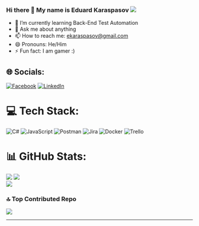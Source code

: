 ### Hi there 👋 My name is Eduard Karaspasov [![](https://visitcount.itsvg.in/api?id=eduardkaraspasov&icon=2&color=7)](https://visitcount.itsvg.in)

- 🌱 I’m currently learning Back-End Test Automation
- 💬 Ask me about anything
- 📫 How to reach me: ekaraspasov@gmail.com
- 😄 Pronouns: He/Him
- ⚡ Fun fact: I am gamer :)

## 🌐 Socials:
[![Facebook](https://img.shields.io/badge/Facebook-%231877F2.svg?logo=Facebook&logoColor=white)](https://www.facebook.com/eduard.karaspasov) [![LinkedIn](https://img.shields.io/badge/LinkedIn-%230077B5.svg?logo=linkedin&logoColor=white)](https://linkedin.com/in/www.linkedin.com/in/eduard-karaspasov) 

# 💻 Tech Stack:
![C#](https://img.shields.io/badge/c%23-%23239120.svg?style=plastic&logo=csharp&logoColor=white) ![JavaScript](https://img.shields.io/badge/javascript-%23323330.svg?style=plastic&logo=javascript&logoColor=%23F7DF1E) ![Postman](https://img.shields.io/badge/Postman-FF6C37?style=plastic&logo=postman&logoColor=white) ![Jira](https://img.shields.io/badge/jira-%230A0FFF.svg?style=plastic&logo=jira&logoColor=white) ![Docker](https://img.shields.io/badge/docker-%230db7ed.svg?style=plastic&logo=docker&logoColor=white) ![Trello](https://img.shields.io/badge/Trello-%23026AA7.svg?style=plastic&logo=Trello&logoColor=white)

# 📊 GitHub Stats:
![](https://github-readme-stats.vercel.app/api?username=eduardkaraspasov&theme=vision-friendly-dark&hide_border=false&include_all_commits=true&count_private=false)
![](https://github-readme-streak-stats.herokuapp.com/?user=eduardkaraspasov&theme=vision-friendly-dark&hide_border=false)<br/>
![](https://github-readme-stats.vercel.app/api/top-langs/?username=eduardkaraspasov&theme=vision-friendly-dark&hide_border=false&include_all_commits=true&count_private=false&layout=compact)

### 🔝 Top Contributed Repo
![](https://github-contributor-stats.vercel.app/api?username=eduardkaraspasov&limit=5&theme=gruvbox&combine_all_yearly_contributions=true)

---

<!-- Proudly created with GPRM ( https://gprm.itsvg.in ) -->
